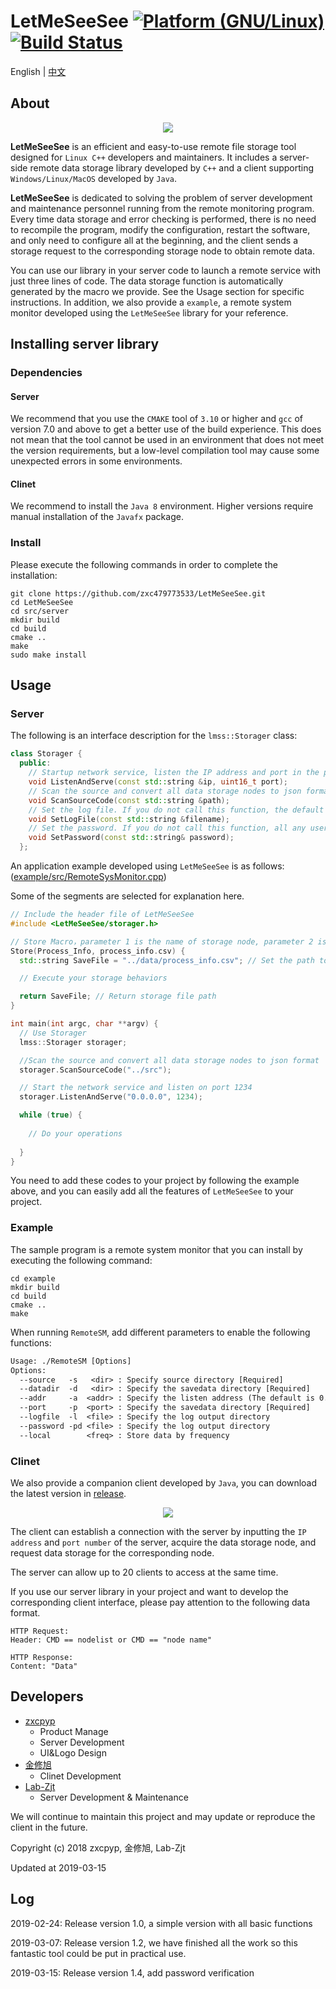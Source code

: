 # LetMeSeeSee <a href="http://www.kernel.org"><img alt="Platform (GNU/Linux)" src="https://img.shields.io/badge/platform-GNU/Linux-blue.svg"></a> [![Build Status](https://travis-ci.com/zxc479773533/LetMeSeeSee.svg?token=5zDzDfTUA9XfQtccPmCX&branch=master)](https://travis-ci.com/zxc479773533/LetMeSeeSee)

English | [中文](https://github.com/zxc479773533/LetMeSeeSee/blob/master/README_CN.md)

## About

<div align="center">
  <img src="img/LetMeSeeSee.png">
</div>

**LetMeSeeSee** is an efficient and easy-to-use remote file storage tool designed for `Linux C++` developers and maintainers. It includes a server-side remote data storage library developed by `C++` and a client supporting `Windows/Linux/MacOS` developed by `Java`.

**LetMeSeeSee** is dedicated to solving the problem of server development and maintenance personnel running from the remote monitoring program. Every time data storage and error checking is performed, there is no need to recompile the program, modify the configuration, restart the software, and only need to configure all at the beginning, and the client sends a storage request to the corresponding storage node to obtain remote data.

You can use our library in your server code to launch a remote service with just three lines of code. The data storage function is automatically generated by the macro we provide. See the Usage section for specific instructions. In addition, we also provide a `example`, a remote system monitor developed using the `LetMeSeeSee` library for your reference.

## Installing server library

### Dependencies

#### Server

We recommend that you use the `CMAKE` tool of `3.10` or higher and `gcc` of version 7.0 and above to get a better use of the build experience. This does not mean that the tool cannot be used in an environment that does not meet the version requirements, but a low-level compilation tool may cause some unexpected errors in some environments.

#### Clinet

We recommend to install the `Java 8` environment. Higher versions require manual installation of the `Javafx` package.

### Install

Please execute the following commands in order to complete the installation:

```shell
git clone https://github.com/zxc479773533/LetMeSeeSee.git
cd LetMeSeeSee
cd src/server
mkdir build
cd build
cmake ..
make
sudo make install
```

## Usage

### Server

The following is an interface description for the `lmss::Storager` class:

```c++
class Storager {
  public:
    // Startup network service, listen the IP address and port in the parameter
    void ListenAndServe(const std::string &ip, uint16_t port);
    // Scan the source and convert all data storage nodes to json format
    void ScanSourceCode(const std::string &path);
    // Set the log file. If you do not call this function, the default is std::clog. If the parameter is empty, the log will not be printed.
    void SetLogFile(const std::string &filename);
    // Set the password. If you do not call this function, all any user connection
    void SetPassword(const std::string& password);
  };
```

An application example developed using `LetMeSeeSee` is as follows:([example/src/RemoteSysMonitor.cpp](example/src/RemoteSysMonitor.cpp))

Some of the segments are selected for explanation here.

```c++
// Include the header file of LetMeSeeSee
#include <LetMeSeeSee/storager.h>

// Store Macro，parameter 1 is the name of storage node, parameter 2 is the file name of storage file
Store(Process_Info, process_info.csv) {
  std::string SaveFile = "../data/process_info.csv"; // Set the path to the data storage file on the server

  // Execute your storage behaviors

  return SaveFile; // Return storage file path
}

int main(int argc, char **argv) {
  // Use Storager
  lmss::Storager storager;

  //Scan the source and convert all data storage nodes to json format
  storager.ScanSourceCode("../src");

  // Start the network service and listen on port 1234
  storager.ListenAndServe("0.0.0.0", 1234);

  while (true) {
  
    // Do your operations
  
  }
}
```

You need to add these codes to your project by following the example above, and you can easily add all the features of `LetMeSeeSee` to your project.

### Example

The sample program is a remote system monitor that you can install by executing the following command:

```shell
cd example
mkdir build
cd build
cmake ..
make
```

When running `RemoteSM`, add different parameters to enable the following functions:

```txt
Usage: ./RemoteSM [Options]
Options:
  --source   -s   <dir> : Specify source directory [Required]
  --datadir  -d   <dir> : Specify the savedata directory [Required]
  --addr     -a  <addr> : Specify the listen address (The default is 0.0.0.0)
  --port     -p  <port> : Specify the savedata directory [Required]
  --logfile  -l  <file> : Specify the log output directory
  --password -pd <file> : Specify the log output directory
  --local        <freq> : Store data by frequency
```

### Clinet

We also provide a companion client developed by `Java`, you can download the latest version in [release](https://github.com/zxc479773533/LetMeSeeSee/releases).

<div align="center">
  <img src="img/client.png">
</div>

The client can establish a connection with the server by inputting the `IP address` and `port number` of the server, acquire the data storage node, and request data storage for the corresponding node.

The server can allow up to 20 clients to access at the same time.

If you use our server library in your project and want to develop the corresponding client interface, please pay attention to the following data format.

```
HTTP Request:
Header: CMD == nodelist or CMD == "node name"

HTTP Response:
Content: "Data"
```

## Developers

* [zxcpyp](https://github.com/zxc479773533)
  * Product Manage
  * Server Development
  * UI&Logo Design
* [金修旭](https://github.com/jyxk)
  * Clinet Development
* [Lab-Zjt](https://github.com/Lab-Zjt)
  * Server Development & Maintenance

We will continue to maintain this project and may update or reproduce the client in the future.

Copyright (c) 2018 zxcpyp, 金修旭, Lab-Zjt

Updated at 2019-03-15

## Log

2019-02-24: Release version 1.0, a simple version with all basic functions

2019-03-07: Release version 1.2, we have finished all the work so this fantastic tool could be put in practical use.

2019-03-15: Release version 1.4, add password verification
